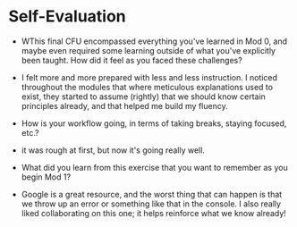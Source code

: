 # Self-Evaluation

- WThis final CFU encompassed everything you've learned in Mod 0, and maybe even required some learning outside of what you've explicitly been taught. How did it feel as you faced these challenges?

- I felt more and more prepared with less and less instruction. I noticed throughout the modules that where meticulous explanations used to exist, they started to assume (rightly) that we should know certain principles already, and that helped me build my fluency.

- How is your workflow going, in terms of taking breaks, staying focused, etc.?

- it was rough at first, but now it's going really well.

- What did you learn from this exercise that you want to remember as you begin Mod 1?

- Google is a great resource, and the worst thing that can happen is that we throw up an error or something like that in the console. I also really liked collaborating on this one; it helps reinforce what we know already!